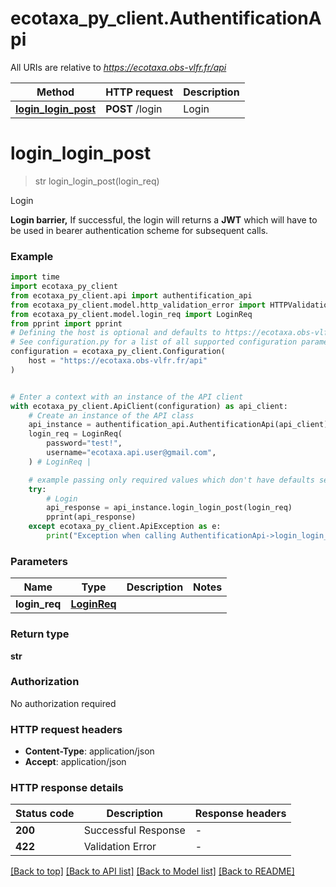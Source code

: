 # ecotaxa_py_client.AuthentificationApi

All URIs are relative to *https://ecotaxa.obs-vlfr.fr/api*

Method | HTTP request | Description
------------- | ------------- | -------------
[**login_login_post**](AuthentificationApi.md#login_login_post) | **POST** /login | Login


# **login_login_post**
> str login_login_post(login_req)

Login

**Login barrier,**   If successful, the login will returns a **JWT** which will have to be used in bearer authentication scheme for subsequent calls.

### Example


```python
import time
import ecotaxa_py_client
from ecotaxa_py_client.api import authentification_api
from ecotaxa_py_client.model.http_validation_error import HTTPValidationError
from ecotaxa_py_client.model.login_req import LoginReq
from pprint import pprint
# Defining the host is optional and defaults to https://ecotaxa.obs-vlfr.fr/api
# See configuration.py for a list of all supported configuration parameters.
configuration = ecotaxa_py_client.Configuration(
    host = "https://ecotaxa.obs-vlfr.fr/api"
)


# Enter a context with an instance of the API client
with ecotaxa_py_client.ApiClient(configuration) as api_client:
    # Create an instance of the API class
    api_instance = authentification_api.AuthentificationApi(api_client)
    login_req = LoginReq(
        password="test!",
        username="ecotaxa.api.user@gmail.com",
    ) # LoginReq | 

    # example passing only required values which don't have defaults set
    try:
        # Login
        api_response = api_instance.login_login_post(login_req)
        pprint(api_response)
    except ecotaxa_py_client.ApiException as e:
        print("Exception when calling AuthentificationApi->login_login_post: %s\n" % e)
```


### Parameters

Name | Type | Description  | Notes
------------- | ------------- | ------------- | -------------
 **login_req** | [**LoginReq**](LoginReq.md)|  |

### Return type

**str**

### Authorization

No authorization required

### HTTP request headers

 - **Content-Type**: application/json
 - **Accept**: application/json


### HTTP response details

| Status code | Description | Response headers |
|-------------|-------------|------------------|
**200** | Successful Response |  -  |
**422** | Validation Error |  -  |

[[Back to top]](#) [[Back to API list]](../README.md#documentation-for-api-endpoints) [[Back to Model list]](../README.md#documentation-for-models) [[Back to README]](../README.md)

